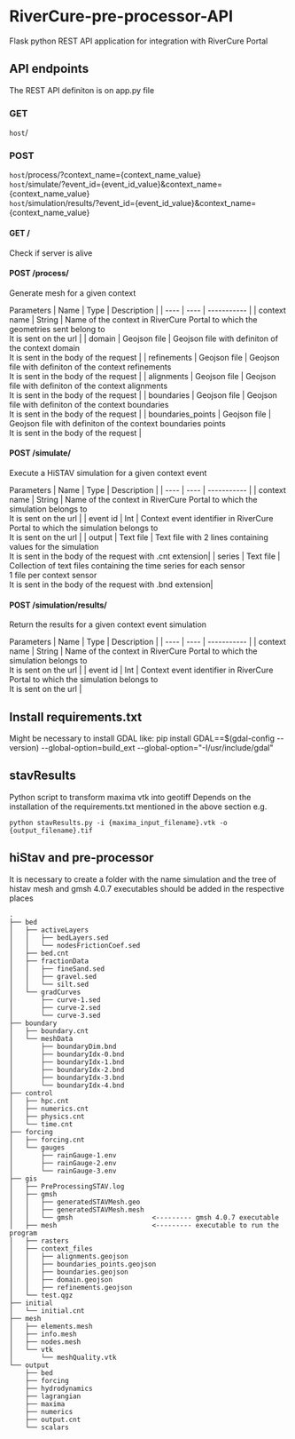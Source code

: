 # RiverCure-pre-processor-API
Flask python REST API application for integration with RiverCure Portal

## API endpoints
The REST API definiton is on app.py file

### GET
```host```/<br/>
### POST
```host```/process/?context_name={context_name_value}<br/>
```host```/simulate/?event_id={event_id_value}&context_name={context_name_value}<br/>
```host```/simulation/results/?event_id={event_id_value}&context_name={context_name_value}<br/>

#### GET /
Check if server is alive

#### POST /process/
Generate mesh for a given context

Parameters
 | Name | Type | Description |
 | ---- | ---- | ----------- |
 | context name | String | Name of the context in RiverCure Portal to which the geometries sent belong to<br/>It is sent on the url |
 | domain | Geojson file | Geojson file with definiton of the context domain<br/>It is sent in the body of the request |
 | refinements | Geojson file | Geojson file with definiton of the context refinements<br/>It is sent in the body of the request |
 | alignments | Geojson file | Geojson file with definiton of the context alignments<br/>It is sent in the body of the request |
 | boundaries | Geojson file | Geojson file with definiton of the context boundaries<br/>It is sent in the body of the request |
 | boundaries_points | Geojson file | Geojson file with definiton of the context boundaries points<br/>It is sent in the body of the request |


#### POST /simulate/
Execute a HiSTAV simulation for a given context event

Parameters
 | Name | Type | Description |
 | ---- | ---- | ----------- |
 | context name | String | Name of the context in RiverCure Portal to which the simulation belongs to<br/>It is sent on the url |
 | event id | Int | Context event identifier in RiverCure Portal to which the simulation belongs to<br/>It is sent on the url |
 | output | Text file | Text file with 2 lines containing values for the simulation<br/>It is sent in the body of the request with .cnt extension|
 | series | Text file | Collection of text files containing the time series for each sensor<br/>1 file per context sensor<br/>It is sent in the body of the request with .bnd extension|

#### POST /simulation/results/
Return the results for a given context event simulation

Parameters
 | Name | Type | Description |
 | ---- | ---- | ----------- |
 | context name | String | Name of the context in RiverCure Portal to which the simulation belongs to<br/>It is sent on the url |
 | event id | Int | Context event identifier in RiverCure Portal to which the simulation belongs to<br/>It is sent on the url |

## Install requirements.txt
Might be necessary to install GDAL like:
    pip install GDAL==$(gdal-config --version) --global-option=build_ext --global-option="-I/usr/include/gdal"

## stavResults
Python script to transform maxima vtk into geotiff
Depends on the installation of the requirements.txt mentioned in the above section
e.g. 
```
python stavResults.py -i {maxima_input_filename}.vtk -o {output_filename}.tif
```

## hiStav and pre-processor
It is necessary to create a folder with the name simulation and the tree of histav
mesh and gmsh 4.0.7 executables should be added in the respective places

```
.
├── bed
│   ├── activeLayers
│   │   ├── bedLayers.sed
│   │   └── nodesFrictionCoef.sed
│   ├── bed.cnt
│   ├── fractionData
│   │   ├── fineSand.sed
│   │   ├── gravel.sed
│   │   └── silt.sed
│   └── gradCurves
│       ├── curve-1.sed
│       ├── curve-2.sed
│       └── curve-3.sed
├── boundary
│   ├── boundary.cnt
│   └── meshData
│       ├── boundaryDim.bnd
│       ├── boundaryIdx-0.bnd
│       ├── boundaryIdx-1.bnd
│       ├── boundaryIdx-2.bnd
│       ├── boundaryIdx-3.bnd
│       └── boundaryIdx-4.bnd
├── control
│   ├── hpc.cnt
│   ├── numerics.cnt
│   ├── physics.cnt
│   └── time.cnt
├── forcing
│   ├── forcing.cnt
│   └── gauges
│       ├── rainGauge-1.env
│       ├── rainGauge-2.env
│       └── rainGauge-3.env
├── gis
│   ├── PreProcessingSTAV.log
│   ├── gmsh
│   │   ├── generatedSTAVMesh.geo
│   │   ├── generatedSTAVMesh.mesh
│   │   └── gmsh                    <--------- gmsh 4.0.7 executable
│   ├── mesh                        <--------- executable to run the program
│   ├── rasters
│   ├── context_files
│   │   ├── alignments.geojson
│   │   ├── boundaries_points.geojson
│   │   ├── boundaries.geojson
│   │   ├── domain.geojson
│   │   ├── refinements.geojson
│   └── test.qgz
├── initial
│   └── initial.cnt
├── mesh
│   ├── elements.mesh
│   ├── info.mesh
│   ├── nodes.mesh
│   └── vtk
│       └── meshQuality.vtk
└── output
    ├── bed
    ├── forcing
    ├── hydrodynamics
    ├── lagrangian
    ├── maxima
    ├── numerics
    ├── output.cnt
    └── scalars
```